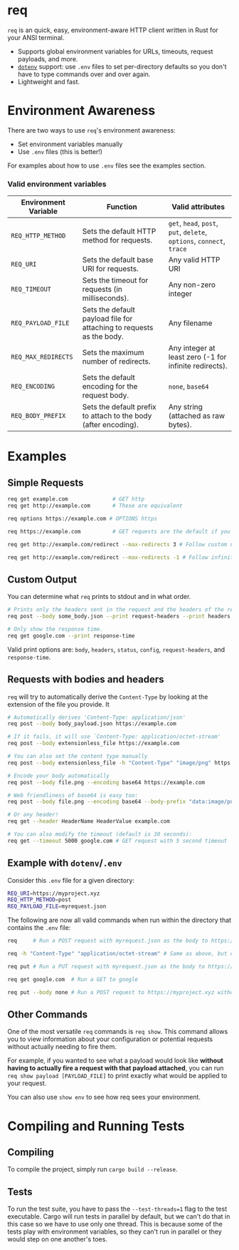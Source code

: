 # req

`req` is an quick, easy, environment-aware HTTP client written in Rust for your ANSI terminal.

  - Supports global environment variables for URLs, timeouts, request payloads, and more.
  - [`dotenv`](https://github.com/purpliminal/rust-dotenv) support: use `.env` files to set per-directory defaults so you don't have to type commands over and over again.
  - Lightweight and fast.


# Environment Awareness

There are two ways to use `req`'s environment awareness:
- Set environment variables manually
- Use `.env` files (this is better!)

For examples about how to use `.env` files see the examples section.
### Valid environment variables
| Environment Variable | Function                                                             | Valid attributes                                                      |
|----------------------|----------------------------------------------------------------------|-----------------------------------------------------------------------|
| `REQ_HTTP_METHOD`    | Sets the default HTTP method for requests.                           | `get`, `head`, `post`, `put`, `delete`, `options`, `connect`, `trace` |
| `REQ_URI`            | Sets the default base URI for requests.                              | Any valid HTTP URI                                                    |
| `REQ_TIMEOUT`        | Sets the timeout for requests (in milliseconds).                     | Any non-zero integer                                                  |
| `REQ_PAYLOAD_FILE`   | Sets the default payload file for attaching to requests as the body. | Any filename                                                          |
| `REQ_MAX_REDIRECTS`  | Sets the maximum number of redirects.                                | Any integer at least zero (-1 for infinite redirects).                |
| `REQ_ENCODING`       | Sets the default encoding for the request body.                      | `none`, `base64`                                                      |
| `REQ_BODY_PREFIX`    | Sets the default prefix to attach to the body (after encoding).      | Any string (attached as raw bytes).                                   |

# Examples
## Simple Requests
```sh
req get example.com              # GET http
req get http://example.com       # These are equivalent

req options https://example.com # OPTIONS https

req https://example.com          # GET requests are the default if you omit a verb

req get http://example.com/redirect --max-redirects 3 # Follow custom number of redirects

req get http://example.com/redirect --max-redirects -1 # Follow infinite number of redirects
```

## Custom Output
You can determine what `req` prints to stdout and in what order.
```sh
# Prints only the headers sent in the request and the headers of the response.
req post --body some_body.json --print request-headers --print headers https://example.com

# Only show the response time.
req get google.com --print response-time 
```

Valid print options are: `body`, `headers`, `status`, `config`, `request-headers`, and `response-time`.

## Requests with bodies and headers
`req` will try to automatically derive the `Content-Type` by looking at the extension of the file you provide. It
```sh
# Automatically derives 'Content-Type: application/json'
req post --body body_payload.json https://example.com   

# If it fails, it will use `Content-Type: application/octet-stream'
req post --body extensionless_file https://example.com

# You can also set the content type manually
req post --body extensionless_file -h "Content-Type" "image/png" https://example.com 

# Encode your body automatically
req post --body file.png --encoding base64 https://example.com

# Web friendliness of base64 is easy too:
req post --body file.png --encoding base64 --body-prefix "data:image/png;base64," https://displayableimage.com

# Or any header!
req get --header HeaderName HeaderValue example.com

# You can also modify the timeout (default is 30 seconds):
req get --timeout 5000 google.com # GET request with 5 second timeout
```

## Example with `dotenv`/`.env`

Consider this `.env` file for a given directory:

```sh
REQ_URI=https://myproject.xyz
REQ_HTTP_METHOD=post
REQ_PAYLOAD_FILE=myrequest.json
```

The following are now all valid commands when run within the directory that contains the `.env` file:

```sh
req     # Run a POST request with myrequest.json as the body to https://myproject.xyz

req -h "Content-Type" "application/octet-stream" # Same as above, but overriding detected application/json

req put # Run a PUT request with myrequest.json as the body to https://myproject.xyz

req get google.com  # Run a GET to google

req put --body none # Run a POST request to https://myproject.xyz without a body
```

## Other Commands

One of the most versatile `req` commands is `req show`. This command allows you to view information about your configuration or potential requests without actually needing to fire them. 

For example, if you wanted to see what a payload would look like **without having to actually fire a request with that payload attached**, you can run `req show payload [PAYLOAD_FILE]` to print exactly what would be applied to your request.

You can also use `show env` to see how req sees your environment.


# Compiling and Running Tests

## Compiling
To compile the project, simply run `cargo build --release`. 

## Tests
To run the test suite, you have to pass the `--test-threads=1` flag to the test executable. Cargo will run tests in parallel by default, but we can't do that in this case so we have to use only one thread. This is because some of the tests play with environment variables, so they can't run in parallel or they would step on one another's toes. 
